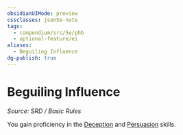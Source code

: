 ```yaml
---
obsidianUIMode: preview
cssclasses: json5e-note
tags:
  - compendium/src/5e/phb
  - optional-feature/ei
aliases:
  - Beguiling Influence
dg-publish: true
---
```

# Beguiling Influence
*Source: SRD / Basic Rules* 

You gain proficiency in the [Deception](rules/skills.md#Deception) and [Persuasion](rules/skills.md#Persuasion) skills.
